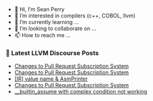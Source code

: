 - 👋 Hi, I’m Sean Perry
- 👀 I’m interested in compilers (c++, COBOL, llvm)
- 🌱 I’m currently learning ...
- 💞️ I’m looking to collaborate on ...
- 📫 How to reach me ...

<!---
s66perry/s66perry is a ✨ special ✨ repository because its `README.md` (this file) appears on your GitHub profile.
You can click the Preview link to take a look at your changes.
--->
### 📕 Latest LLVM Discourse Posts

<!-- DISCOURSE-LLVM:START -->
- [Changes to Pull Request Subscription System](https://discourse.llvm.org/t/changes-to-pull-request-subscription-system/73296#post_3)
- [Changes to Pull Request Subscription System](https://discourse.llvm.org/t/changes-to-pull-request-subscription-system/73296#post_2)
- [[IR] value name &amp; AsmPrinter](https://discourse.llvm.org/t/ir-value-name-asmprinter/73297#post_1)
- [Changes to Pull Request Subscription System](https://discourse.llvm.org/t/changes-to-pull-request-subscription-system/73296#post_1)
- [__builtin_assume with complex condition not working](https://discourse.llvm.org/t/builtin-assume-with-complex-condition-not-working/73267#post_8)
<!-- DISCOURSE-LLVM:END -->
